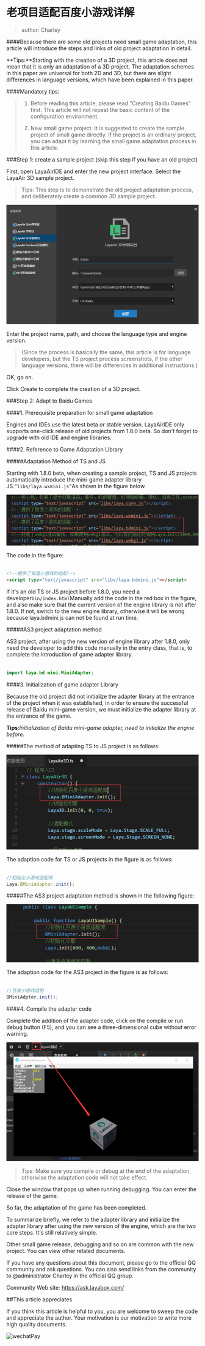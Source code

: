 # 老项目适配百度小游戏详解

> author: Charley

####Because there are some old projects need small game adaptation, this article will introduce the steps and links of old project adaptation in detail.

**Tips:**Starting with the creation of a 3D project, this article does not mean that it is only an adaptation of a 3D project. The adaptation schemes in this paper are universal for both 2D and 3D, but there are slight differences in language versions, which have been explained in this paper.

####Mandatory tips:

> 1. Before reading this article, please read "Creating Baidu Games" first. This article will not repeat the basic content of the configuration environment.
>
> 2. New small game project. It is suggested to create the sample project of small game directly. If the project is an ordinary project, you can adapt it by learning the small game adaptation process in this article.



###Step 1: create a sample project (skip this step if you have an old project)

First, open LayaAirIDE and enter the new project interface. Select the LayaAir 3D sample project.

> Tips: This step is to demonstrate the old project adaptation process, and deliberately create a common 3D sample project.
>

![图1](img/baidu3.png) 


Enter the project name, path, and choose the language type and engine version.

> (Since the process is basically the same, this article is for language developers, but the TS project process screenshots, if the other language versions, there will be differences in additional instructions.)

OK, go on.

Click Create to complete the creation of a 3D project.



###Step 2: Adapt to Baidu Games

####1. Prerequisite preparation for small game adaptation

Engines and IDEs use the latest beta or stable version. LayaAirIDE only supports one-click release of old projects from 1.8.0 beta. So don't forget to upgrade with old IDE and engine libraries.



####2. Reference to Game Adaptation Library

#####Adaptation Method of TS and JS

Starting with 1.8.0 beta, when creating a sample project, TS and JS projects automatically introduce the mini-game adapter library JS.`“libs/laya.wxmini.js”`As shown in the figure below.

![图](img/baidu4.png) 


The code in the figure:


```html

<!--提供了百度小游戏的适配-->
<script type="text/javascript" src="libs/laya.bdmini.js"></script>
```


If it's an old TS or JS project before 1.8.0, you need a developer`bin/index.html`Manually add the code in the red box in the figure, and also make sure that the current version of the engine library is not after 1.8.0. If not, switch to the new engine library, otherwise it will be wrong because laya.bdmini.js can not be found at run time.

#####AS3 project adaptation method

AS3 project, after using the new version of engine library after 1.8.0, only need the developer to add this code manually in the entry class, that is, to complete the introduction of game adapter library.


```java

import laya.bd.mini.MiniAdapter;
```



####3. Initialization of game adapter Library

Because the old project did not initialize the adapter library at the entrance of the project when it was established, in order to ensure the successful release of Baidu mini-game version, we must initialize the adapter library at the entrance of the game.

**Tips**:*Initialization of Baidu mini-game adapter, need to initialize the engine before.*

#####The method of adapting TS to JS project is as follows:

![图](img/baidu5.png) 


The adaption code for TS or JS projects in the figure is as follows:


```typescript

//初始化小游戏适配库
Laya.BMiniAdapter.init();
```


#####The AS3 project adaptation method is shown in the following figure:

![图](img/baidu6.png) 


The adaption code for the AS3 project in the figure is as follows:


```java

//百度小游戏适配
BMiniAdpter.init(); 
```




####4. Compile the adapter code

Complete the addition of the adapter code, click on the compile or run debug button (F5), and you can see a three-dimensional cube without error warning.

![图2](img/2.png) 


> Tips: Make sure you compile or debug at the end of the adaptation, otherwise the adaptation code will not take effect.

Close the window that pops up when running debugging. You can enter the release of the game.

So far, the adaptation of the game has been completed.

To summarize briefly, we refer to the adapter library and initialize the adapter library after using the new version of the engine, which are the two core steps. It's still relatively simple.

Other small game release, debugging and so on are common with the new project. You can view other related documents.

If you have any questions about this document, please go to the official QQ community and ask questions. You can also send links from the community to @administrator Charley in the official QQ group.

Community Web site: https://ask.layabox.com/



##This article appreciates

If you think this article is helpful to you, you are welcome to sweep the code and appreciate the author. Your motivation is our motivation to write more high quality documents.

![wechatPay](../../../wechatPay.jpg)